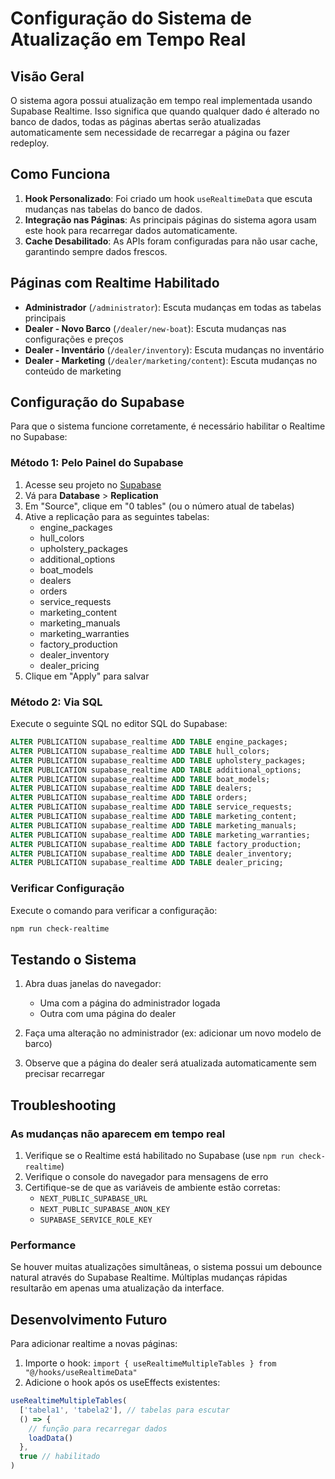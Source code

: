 # Configuração do Sistema de Atualização em Tempo Real

## Visão Geral

O sistema agora possui atualização em tempo real implementada usando Supabase Realtime. Isso significa que quando qualquer dado é alterado no banco de dados, todas as páginas abertas serão atualizadas automaticamente sem necessidade de recarregar a página ou fazer redeploy.

## Como Funciona

1. **Hook Personalizado**: Foi criado um hook `useRealtimeData` que escuta mudanças nas tabelas do banco de dados.
2. **Integração nas Páginas**: As principais páginas do sistema agora usam este hook para recarregar dados automaticamente.
3. **Cache Desabilitado**: As APIs foram configuradas para não usar cache, garantindo sempre dados frescos.

## Páginas com Realtime Habilitado

- **Administrador** (`/administrator`): Escuta mudanças em todas as tabelas principais
- **Dealer - Novo Barco** (`/dealer/new-boat`): Escuta mudanças nas configurações e preços
- **Dealer - Inventário** (`/dealer/inventory`): Escuta mudanças no inventário
- **Dealer - Marketing** (`/dealer/marketing/content`): Escuta mudanças no conteúdo de marketing

## Configuração do Supabase

Para que o sistema funcione corretamente, é necessário habilitar o Realtime no Supabase:

### Método 1: Pelo Painel do Supabase

1. Acesse seu projeto no [Supabase](https://app.supabase.com)
2. Vá para **Database** > **Replication**
3. Em "Source", clique em "0 tables" (ou o número atual de tabelas)
4. Ative a replicação para as seguintes tabelas:
   - engine_packages
   - hull_colors
   - upholstery_packages
   - additional_options
   - boat_models
   - dealers
   - orders
   - service_requests
   - marketing_content
   - marketing_manuals
   - marketing_warranties
   - factory_production
   - dealer_inventory
   - dealer_pricing
5. Clique em "Apply" para salvar

### Método 2: Via SQL

Execute o seguinte SQL no editor SQL do Supabase:

```sql
ALTER PUBLICATION supabase_realtime ADD TABLE engine_packages;
ALTER PUBLICATION supabase_realtime ADD TABLE hull_colors;
ALTER PUBLICATION supabase_realtime ADD TABLE upholstery_packages;
ALTER PUBLICATION supabase_realtime ADD TABLE additional_options;
ALTER PUBLICATION supabase_realtime ADD TABLE boat_models;
ALTER PUBLICATION supabase_realtime ADD TABLE dealers;
ALTER PUBLICATION supabase_realtime ADD TABLE orders;
ALTER PUBLICATION supabase_realtime ADD TABLE service_requests;
ALTER PUBLICATION supabase_realtime ADD TABLE marketing_content;
ALTER PUBLICATION supabase_realtime ADD TABLE marketing_manuals;
ALTER PUBLICATION supabase_realtime ADD TABLE marketing_warranties;
ALTER PUBLICATION supabase_realtime ADD TABLE factory_production;
ALTER PUBLICATION supabase_realtime ADD TABLE dealer_inventory;
ALTER PUBLICATION supabase_realtime ADD TABLE dealer_pricing;
```

### Verificar Configuração

Execute o comando para verificar a configuração:

```bash
npm run check-realtime
```

## Testando o Sistema

1. Abra duas janelas do navegador:
   - Uma com a página do administrador logada
   - Outra com uma página do dealer

2. Faça uma alteração no administrador (ex: adicionar um novo modelo de barco)

3. Observe que a página do dealer será atualizada automaticamente sem precisar recarregar

## Troubleshooting

### As mudanças não aparecem em tempo real

1. Verifique se o Realtime está habilitado no Supabase (use `npm run check-realtime`)
2. Verifique o console do navegador para mensagens de erro
3. Certifique-se de que as variáveis de ambiente estão corretas:
   - `NEXT_PUBLIC_SUPABASE_URL`
   - `NEXT_PUBLIC_SUPABASE_ANON_KEY`
   - `SUPABASE_SERVICE_ROLE_KEY`

### Performance

Se houver muitas atualizações simultâneas, o sistema possui um debounce natural através do Supabase Realtime. Múltiplas mudanças rápidas resultarão em apenas uma atualização da interface.

## Desenvolvimento Futuro

Para adicionar realtime a novas páginas:

1. Importe o hook: `import { useRealtimeMultipleTables } from "@/hooks/useRealtimeData"`
2. Adicione o hook após os useEffects existentes:

```typescript
useRealtimeMultipleTables(
  ['tabela1', 'tabela2'], // tabelas para escutar
  () => {
    // função para recarregar dados
    loadData()
  },
  true // habilitado
)
```